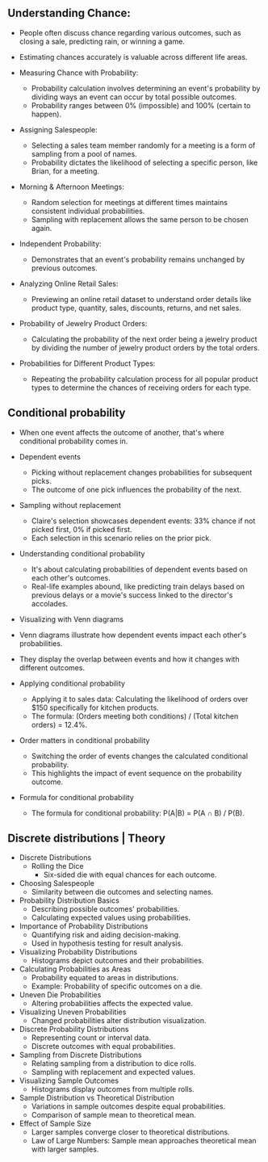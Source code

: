 ## Understanding Chance:
  - People often discuss chance regarding various outcomes, such as closing a sale, predicting rain, or winning a game.
  - Estimating chances accurately is valuable across different life areas.

- Measuring Chance with Probability:
  - Probability calculation involves determining an event's probability by dividing ways an event can occur by total possible outcomes.
  - Probability ranges between 0% (impossible) and 100% (certain to happen).

- Assigning Salespeople:
  - Selecting a sales team member randomly for a meeting is a form of sampling from a pool of names.
  - Probability dictates the likelihood of selecting a specific person, like Brian, for a meeting.

- Morning & Afternoon Meetings:
  - Random selection for meetings at different times maintains consistent individual probabilities.
  - Sampling with replacement allows the same person to be chosen again.

- Independent Probability:
  - Demonstrates that an event's probability remains unchanged by previous outcomes.

- Analyzing Online Retail Sales:
  - Previewing an online retail dataset to understand order details like product type, quantity, sales, discounts, returns, and net sales.

- Probability of Jewelry Product Orders:
  - Calculating the probability of the next order being a jewelry product by dividing the number of jewelry product orders by the total orders.

- Probabilities for Different Product Types:
  - Repeating the probability calculation process for all popular product types to determine the chances of receiving orders for each type.

## Conditional probability
- When one event affects the outcome of another, that's where conditional probability comes in.
- Dependent events
  - Picking without replacement changes probabilities for subsequent picks.
  - The outcome of one pick influences the probability of the next.
- Sampling without replacement
  - Claire's selection showcases dependent events: 33% chance if not picked first, 0% if picked first.
  - Each selection in this scenario relies on the prior pick.

- Understanding conditional probability
  - It's about calculating probabilities of dependent events based on each other's outcomes.
  - Real-life examples abound, like predicting train delays based on previous delays or a movie's success linked to the director's accolades.

- Visualizing with Venn diagrams
 - Venn diagrams illustrate how dependent events impact each other's probabilities.
 - They display the overlap between events and how it changes with different outcomes.

- Applying conditional probability
  - Applying it to sales data: Calculating the likelihood of orders over $150 specifically for kitchen products.
  - The formula: (Orders meeting both conditions) / (Total kitchen orders) = 12.4%.

- Order matters in conditional probability
  - Switching the order of events changes the calculated conditional probability.
  - This highlights the impact of event sequence on the probability outcome.
- Formula for conditional probability
  - The formula for conditional probability: P(A|B) = P(A ∩ B) / P(B).

## Discrete distributions | Theory
- Discrete Distributions
  - Rolling the Dice
    - Six-sided die with equal chances for each outcome.
- Choosing Salespeople
  - Similarity between die outcomes and selecting names.
- Probability Distribution Basics
  - Describing possible outcomes' probabilities.
  - Calculating expected values using probabilities.
- Importance of Probability Distributions
  - Quantifying risk and aiding decision-making.
  - Used in hypothesis testing for result analysis.
- Visualizing Probability Distributions
  - Histograms depict outcomes and their probabilities.
- Calculating Probabilities as Areas
  - Probability equated to areas in distributions.
  - Example: Probability of specific outcomes on a die.
- Uneven Die Probabilities
  - Altering probabilities affects the expected value.
- Visualizing Uneven Probabilities
  - Changed probabilities alter distribution visualization.
- Discrete Probability Distributions
  - Representing count or interval data.
  - Discrete outcomes with equal probabilities.
- Sampling from Discrete Distributions
  - Relating sampling from a distribution to dice rolls.
  - Sampling with replacement and expected values.
- Visualizing Sample Outcomes
  - Histograms display outcomes from multiple rolls.
- Sample Distribution vs Theoretical Distribution
  - Variations in sample outcomes despite equal probabilities.
  - Comparison of sample mean to theoretical mean.
- Effect of Sample Size
  - Larger samples converge closer to theoretical distributions.
  - Law of Large Numbers: Sample mean approaches theoretical mean with larger samples.

